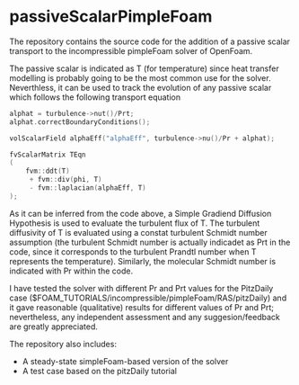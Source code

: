 # passiveScalarPimpleFoam

The repository contains the source code for the addition of a passive scalar transport to the incompressible pimpleFoam solver of OpenFoam. 

The passive scalar is indicated as T (for temperature) since heat transfer modelling is probably going to be the most common use for the solver. Neverthless, it can be used to track the evolution of any passive scalar which follows the following transport equation

```cpp
alphat = turbulence->nut()/Prt;
alphat.correctBoundaryConditions();

volScalarField alphaEff("alphaEff", turbulence->nu()/Pr + alphat);

fvScalarMatrix TEqn
(
    fvm::ddt(T)
     + fvm::div(phi, T)
     - fvm::laplacian(alphaEff, T)
);
```
As it can be inferred from the code above, a Simple Gradiend Diffusion Hypothesis is used to evaluate the turbulent flux of T. The turbulent diffusivity of T is evaluated using a constat turbulent Schmidt number assumption (the turbulent Schmidt number is actually indicadet as Prt in the code, since it corresponds to the turbulent Prandtl number when T represents the temperature). Similarly, the molecular Schmidt number is indicated with Pr within the code.

I have tested the solver with different Pr and Prt values for the PitzDaily case ($FOAM_TUTORIALS/incompressible/pimpleFoam/RAS/pitzDaily) and it gave reasonable (qualitative) results for different values of Pr and Prt; nevertheless, any independent assessment and any suggesion/feedback are greatly appreciated.

The repository also includes:
* A steady-state simpleFoam-based version of the solver 
* A test case based on the pitzDaily tutorial

